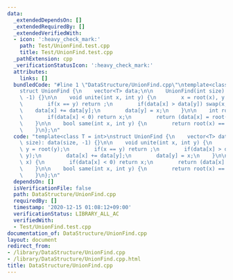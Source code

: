 ```yaml
---
data:
  _extendedDependsOn: []
  _extendedRequiredBy: []
  _extendedVerifiedWith:
  - icon: ':heavy_check_mark:'
    path: Test/UnionFind.test.cpp
    title: Test/UnionFind.test.cpp
  _pathExtension: cpp
  _verificationStatusIcon: ':heavy_check_mark:'
  attributes:
    links: []
  bundledCode: "#line 1 \"DataStructure/UnionFind.cpp\"\ntemplate<class T = int>\n\
    struct UnionFind {\n    vector<T> data;\n\n    UnionFind(int size): data(size,\
    \ -1) {}\n\n    void unite(int x, int y) {\n        x = root(x), y = root(y);\n\
    \        if(x == y) return ;\n        if(data[x] > data[y]) swap(x, y);\n    \
    \    data[x] += data[y];\n        data[y] = x;\n    }\n\n    int root(int x) {\n\
    \        if(data[x] < 0) return x;\n        return (data[x] = root(data[x]));\n\
    \    }\n\n    bool same(int x, int y) {\n        return root(x) == root(y);\n\
    \    }\n};\n"
  code: "template<class T = int>\nstruct UnionFind {\n    vector<T> data;\n\n    UnionFind(int\
    \ size): data(size, -1) {}\n\n    void unite(int x, int y) {\n        x = root(x),\
    \ y = root(y);\n        if(x == y) return ;\n        if(data[x] > data[y]) swap(x,\
    \ y);\n        data[x] += data[y];\n        data[y] = x;\n    }\n\n    int root(int\
    \ x) {\n        if(data[x] < 0) return x;\n        return (data[x] = root(data[x]));\n\
    \    }\n\n    bool same(int x, int y) {\n        return root(x) == root(y);\n\
    \    }\n};\n"
  dependsOn: []
  isVerificationFile: false
  path: DataStructure/UnionFind.cpp
  requiredBy: []
  timestamp: '2020-12-15 01:08:12+09:00'
  verificationStatus: LIBRARY_ALL_AC
  verifiedWith:
  - Test/UnionFind.test.cpp
documentation_of: DataStructure/UnionFind.cpp
layout: document
redirect_from:
- /library/DataStructure/UnionFind.cpp
- /library/DataStructure/UnionFind.cpp.html
title: DataStructure/UnionFind.cpp
---
```

